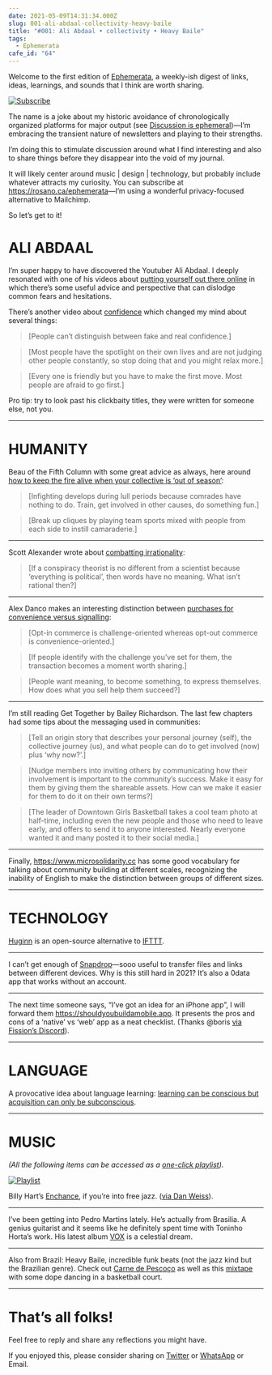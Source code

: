 ```yaml
---
date: 2021-05-09T14:31:34.000Z
slug: 001-ali-abdaal-collectivity-heavy-baile
title: "#001: Ali Abdaal • collectivity • Heavy Baile"
tags:
  - Ephemerata
cafe_id: "64"
---
```

Welcome to the first edition of [Ephemerata](https://rosano.ca/ephemerata), a weekly-ish digest of links, ideas, learnings, and sounds that I think are worth sharing.

[![Subscribe](https://static.rosano.ca/_shared/_RCSSubscribeButton.svg)](https://rosano.ca/ephemerata)

The name is a joke about my historic avoidance of chronologically organized platforms for major output (see [Discussion is ephemeral](https://cafe.rosano.ca/t/discussion-is-ephemeral/44))—I’m embracing the transient nature of newsletters and playing to their strengths.

I’m doing this to stimulate discussion around what I find interesting and also to share things before they disappear into the void of my journal.

It will likely center around music | design | technology, but probably include whatever attracts my curiosity. You can subscribe at <https://rosano.ca/ephemerata>—I’m using a wonderful privacy-focused alternative to Mailchimp.

So let’s get to it!

# ALI ABDAAL

I’m super happy to have discovered the Youtuber Ali Abdaal. I deeply resonated with one of his videos about [putting yourself out there online](https://www.youtube.com/watch?v=vyVpRiqOvt4) in which there’s some useful advice and perspective that can dislodge common fears and hesitations.

There’s another video about [confidence](https://www.youtube.com/watch?v=I5hTDOckpnU) which changed my mind about several things:

> \[People can’t distinguish between fake and real confidence.\]

> \[Most people have the spotlight on their own lives and are not judging other people constantly, so stop doing that and you might relax more.\]

> \[Every one is friendly but you have to make the first move. Most people are afraid to go first.\]

Pro tip: try to look past his clickbaity titles, they were written for someone else, not you.

---

# HUMANITY

Beau of the Fifth Column with some great advice as always, here around [how to keep the fire alive when your collective is ‘out of season’](https://pca.st/episode/1de7315d-ac46-46dc-8b0a-745f78ae69f6):

> \[Infighting develops during lull periods because comrades have nothing to do. Train, get involved in other causes, do something fun.\]

> \[Break up cliques by playing team sports mixed with people from each side to instill camaraderie.\]

---

Scott Alexander wrote about [combatting irrationality](https://astralcodexten.substack.com/p/if-you-can-be-bad-you-can-also-be):

> \[If a conspiracy theorist is no different from a scientist because ‘everything is political’, then words have no meaning. What isn’t rational then?\]

---

Alex Danco makes an interesting distinction between [purchases for convenience versus signalling](https://danco.substack.com/p/whats-behind-the-shopify-effect):

> \[Opt-in commerce is challenge-oriented whereas opt-out commerce is convenience-oriented.\]

> \[If people identify with the challenge you’ve set for them, the transaction becomes a moment worth sharing.\]

> \[People want meaning, to become something, to express themselves. How does what you sell help them succeed?\]

---

I’m still reading Get Together by Bailey Richardson. The last few chapters had some tips about the messaging used in communities:

> \[Tell an origin story that describes your personal journey (self), the collective journey (us), and what people can do to get involved (now) plus ‘why now?’.\]

> \[Nudge members into inviting others by communicating how their involvement is important to the community’s success. Make it easy for them by giving them the shareable assets. How can we make it easier for them to do it on their own terms?\]

> \[The leader of Downtown Girls Basketball takes a cool team photo at half-time, including even the new people and those who need to leave early, and offers to send it to anyone interested. Nearly everyone wanted it and many posted it to their social media.\]

---

Finally, <https://www.microsolidarity.cc> has some good vocabulary for talking about community building at different scales, recognizing the inability of English to make the distinction between groups of different sizes.

---

# TECHNOLOGY

[Huginn](https://github.com/huginn/huginn) is an open-source alternative to [IFTTT](https://ifttt.com).

---

I can’t get enough of [Snapdrop](https://snapdrop.net)—sooo useful to transfer files and links between different devices. Why is this still hard in 2021? It’s also a 0data app that works without an account.

---

The next time someone says, “I’ve got an idea for an iPhone app”, I will forward them <https://shouldyoubuildamobile.app>. It presents the pros and cons of a ‘native’ vs ‘web’ app as a neat checklist. (Thanks @boris [via Fission’s Discord](https://discord.com/channels/478735028319158273/783096585440854027/839947443285917739)).

---

# LANGUAGE

A provocative idea about language learning: [learning can be conscious but acquisition can only be subconscious](https://www.youtube.com/watch?v=%5FVYfpL6lcjE).

---

# MUSIC

_(All the following items can be accessed as a_ [_one-click playlist_](https://go.rosano.ca/ephemerata-001-music)_)._

[![Playlist](https://static.rosano.ca/joybox/_JBXPlaylistButton.svg)](https://go.rosano.ca/ephemerata-001-music)

Billy Hart’s [Enchance](https://www.youtube.com/watch?v=rAciV2mMAk4), if you’re into free jazz. ([via Dan Weiss](https://twitter.com/danweissdrum/status/1386894604159668225)).

---

I’ve been getting into Pedro Martins lately. He’s actually from Brasilia. A genius guitarist and it seems like he definitely spent time with Toninho Horta’s work. His latest album [VOX](https://www.youtube.com/playlist?list=OLAK5uy%5Flpt29ba45Pl0QqxcoOSTkShpFjLaQsxZE) is a celestial dream.

---

Also from Brazil: Heavy Baile, incredible funk beats (not the jazz kind but the Brazilian genre). Check out [Carne de Pescoço](https://www.youtube.com/watch?list=PLvBMzebXMjIh4oiPqFcSy6StVPTa54eRb&v=ABJM0RNTx3g) as well as this [mixtape](https://www.youtube.com/watch?v=LOx1zy63eZo) with some dope dancing in a basketball court.

---

# That’s all folks!

Feel free to reply and share any reflections you might have.

If you enjoyed this, please consider sharing on [Twitter](https://twitter.com/intent/tweet?url=https%3A%2F%2Fcafe.rosano.ca%2Ft%2Ftopic%2F64&text=%23Ephemerata%20001%20by%20%40rosano%3A%20Ali%20Abdaal%20%E2%80%A2%20collectivity%20%E2%80%A2%20Heavy%20Baile) or [WhatsApp](https://api.whatsapp.com/send?text=Ephemerata%20%23001%20by%20%40rosano%3A%20Ali%20Abdaal%20%E2%80%A2%20collectivity%20%E2%80%A2%20Heavy%20Baile%20https%3A%2F%2Fcafe.rosano.ca%2Ft%2Ftopic%2F64) or Email.
